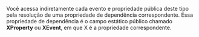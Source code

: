 Você acessa indiretamente cada evento e propriedade pública deste tipo pela resolução de uma propriedade de dependência correspondente. Essa propriedade de dependência é o campo estático público chamado **XProperty** ou **XEvent**, em que X é a propriedade correspondente.